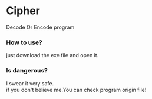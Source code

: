 # Cipher
Decode Or Encode program      

### How to use?      
just download the exe file and open it.     
      
      
### Is dangerous?   
I swear it very safe.     
if you don't believe me.You can check program origin file!
